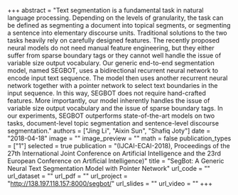 +++
abstract = "Text segmentation is a fundamental task in natural language processing. Depending on the levels of granularity, the task can be defined as segmenting a document into topical segments, or segmenting a sentence into elementary discourse units. Traditional solutions to the two tasks heavily rely on carefully designed features. The recently proposed neural models do not need manual feature engineering, but they either suffer from sparse boundary tags or they cannot well handle the issue of variable size output vocabulary. Our generic end-to-end segmentation model, named SEGBOT, uses a bidirectional recurrent neural network to encode input text sequence. The model then uses another recurrent neural network together with a pointer network to select text boundaries in the input sequence. In this way, SEGBOT does not require hand-crafted features. More importantly, our model inherently handles the issue of variable size output vocabulary and the issue of sparse boundary tags. In our experiments, SEGBOT outperforms state-of-the-art models on two tasks, document-level topic segmentation and sentence-level discourse segmentation." 
authors = ["Jing Li", "Aixin Sun", "Shafiq Joty"]
date = "2018-04-18"
image = ""
image_preview = ""
math = false
publication_types = ["1"]
selected = true
publication = "(IJCAI-ECAI-2018), Proceedings of the 27th International Joint Conference on Artificial Intelligence and the 23rd European Conference on Artificial Intelligence)"
title = "SegBot: A Generic Neural Text Segmentation Model with Pointer Network"
url_code = ""
url_dataset = ""
url_pdf = ""
url_project = "http://138.197.118.157:8000/segbot/"
url_slides = ""
url_video = ""
+++

